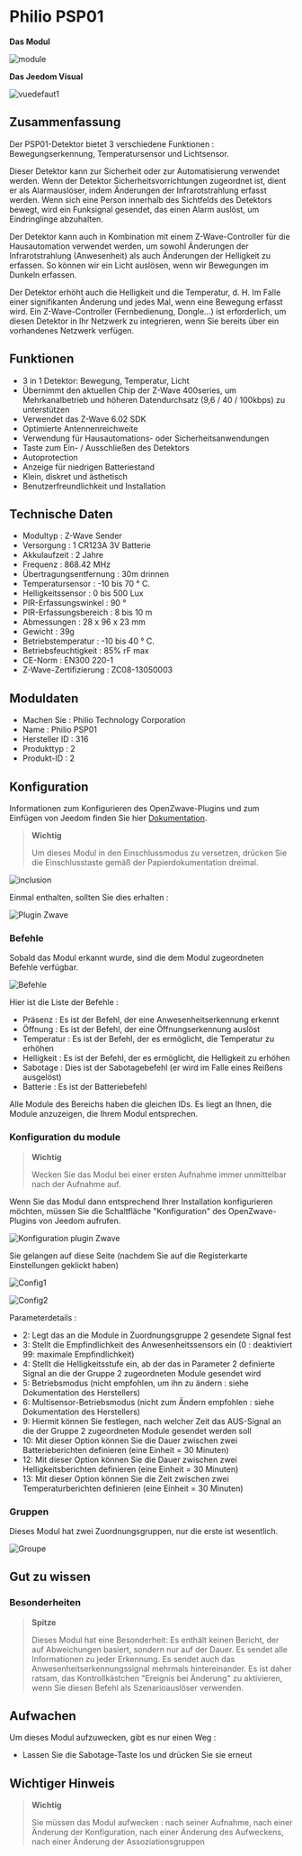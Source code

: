 # Philio PSP01

**Das Modul**

![module](images/philio.psp01/module.jpg)

**Das Jeedom Visual**

![vuedefaut1](images/philio.psp01/vuedefaut1.jpg)

## Zusammenfassung

Der PSP01-Detektor bietet 3 verschiedene Funktionen : Bewegungserkennung, Temperatursensor und Lichtsensor.

Dieser Detektor kann zur Sicherheit oder zur Automatisierung verwendet werden. Wenn der Detektor Sicherheitsvorrichtungen zugeordnet ist, dient er als Alarmauslöser, indem Änderungen der Infrarotstrahlung erfasst werden. Wenn sich eine Person innerhalb des Sichtfelds des Detektors bewegt, wird ein Funksignal gesendet, das einen Alarm auslöst, um Eindringlinge abzuhalten.

Der Detektor kann auch in Kombination mit einem Z-Wave-Controller für die Hausautomation verwendet werden, um sowohl Änderungen der Infrarotstrahlung (Anwesenheit) als auch Änderungen der Helligkeit zu erfassen. So können wir ein Licht auslösen, wenn wir Bewegungen im Dunkeln erfassen.

Der Detektor erhöht auch die Helligkeit und die Temperatur, d. H. Im Falle einer signifikanten Änderung und jedes Mal, wenn eine Bewegung erfasst wird. Ein Z-Wave-Controller (Fernbedienung, Dongle…) ist erforderlich, um diesen Detektor in Ihr Netzwerk zu integrieren, wenn Sie bereits über ein vorhandenes Netzwerk verfügen.

## Funktionen

-   3 in 1 Detektor: Bewegung, Temperatur, Licht
-   Übernimmt den aktuellen Chip der Z-Wave 400series, um Mehrkanalbetrieb und höheren Datendurchsatz (9,6 / 40 / 100kbps) zu unterstützen
-   Verwendet das Z-Wave 6.02 SDK
-   Optimierte Antennenreichweite
-   Verwendung für Hausautomations- oder Sicherheitsanwendungen
-   Taste zum Ein- / Ausschließen des Detektors
-   Autoprotection
-   Anzeige für niedrigen Batteriestand
-   Klein, diskret und ästhetisch
-   Benutzerfreundlichkeit und Installation

## Technische Daten

-   Modultyp : Z-Wave Sender
-   Versorgung : 1 CR123A 3V Batterie
-   Akkulaufzeit : 2 Jahre
-   Frequenz : 868.42 MHz
-   Übertragungsentfernung : 30m drinnen
-   Temperatursensor : -10 bis 70 ° C.
-   Helligkeitssensor : 0 bis 500 Lux
-   PIR-Erfassungswinkel : 90 °
-   PIR-Erfassungsbereich : 8 bis 10 m
-   Abmessungen : 28 x 96 x 23 mm
-   Gewicht : 39g
-   Betriebstemperatur : -10 bis 40 ° C.
-   Betriebsfeuchtigkeit : 85% rF max
-   CE-Norm : EN300 220-1
-   Z-Wave-Zertifizierung : ZC08-13050003

## Moduldaten

-   Machen Sie : Philio Technology Corporation
-   Name : Philio PSP01
-   Hersteller ID : 316
-   Produkttyp : 2
-   Produkt-ID : 2

## Konfiguration

Informationen zum Konfigurieren des OpenZwave-Plugins und zum Einfügen von Jeedom finden Sie hier [Dokumentation](https://doc.jeedom.com/de_DE/plugins/automation%20protocol/openzwave/).

> **Wichtig**
>
> Um dieses Modul in den Einschlussmodus zu versetzen, drücken Sie die Einschlusstaste gemäß der Papierdokumentation dreimal.

![inclusion](images/philio.psp01/inclusion.jpg)

Einmal enthalten, sollten Sie dies erhalten :

![Plugin Zwave](images/philio.psp01/information.jpg)

### Befehle

Sobald das Modul erkannt wurde, sind die dem Modul zugeordneten Befehle verfügbar.

![Befehle](images/philio.psp01/commandes.jpg)

Hier ist die Liste der Befehle :

-   Präsenz : Es ist der Befehl, der eine Anwesenheitserkennung erkennt
-   Öffnung : Es ist der Befehl, der eine Öffnungserkennung auslöst
-   Temperatur : Es ist der Befehl, der es ermöglicht, die Temperatur zu erhöhen
-   Helligkeit : Es ist der Befehl, der es ermöglicht, die Helligkeit zu erhöhen
-   Sabotage : Dies ist der Sabotagebefehl (er wird im Falle eines Reißens ausgelöst)
-   Batterie : Es ist der Batteriebefehl

Alle Module des Bereichs haben die gleichen IDs. Es liegt an Ihnen, die Module anzuzeigen, die Ihrem Modul entsprechen.

### Konfiguration du module

> **Wichtig**
>
> Wecken Sie das Modul bei einer ersten Aufnahme immer unmittelbar nach der Aufnahme auf.

Wenn Sie das Modul dann entsprechend Ihrer Installation konfigurieren möchten, müssen Sie die Schaltfläche "Konfiguration" des OpenZwave-Plugins von Jeedom aufrufen.

![Konfiguration plugin Zwave](images/plugin/bouton_configuration.jpg)

Sie gelangen auf diese Seite (nachdem Sie auf die Registerkarte Einstellungen geklickt haben)

![Config1](images/philio.psp01/config1.jpg)

![Config2](images/philio.psp01/config2.jpg)

Parameterdetails :

-   2: Legt das an die Module in Zuordnungsgruppe 2 gesendete Signal fest
-   3: Stellt die Empfindlichkeit des Anwesenheitssensors ein (0 : deaktiviert 99: maximale Empfindlichkeit)
-   4: Stellt die Helligkeitsstufe ein, ab der das in Parameter 2 definierte Signal an die der Gruppe 2 zugeordneten Module gesendet wird
-   5: Betriebsmodus (nicht empfohlen, um ihn zu ändern : siehe Dokumentation des Herstellers)
-   6: Multisensor-Betriebsmodus (nicht zum Ändern empfohlen : siehe Dokumentation des Herstellers)
-   9: Hiermit können Sie festlegen, nach welcher Zeit das AUS-Signal an die der Gruppe 2 zugeordneten Module gesendet werden soll
-   10: Mit dieser Option können Sie die Dauer zwischen zwei Batterieberichten definieren (eine Einheit = 30 Minuten)
-   12: Mit dieser Option können Sie die Dauer zwischen zwei Helligkeitsberichten definieren (eine Einheit = 30 Minuten)
-   13: Mit dieser Option können Sie die Zeit zwischen zwei Temperaturberichten definieren (eine Einheit = 30 Minuten)

### Gruppen

Dieses Modul hat zwei Zuordnungsgruppen, nur die erste ist wesentlich.

![Groupe](images/philio.psp01/groupe.jpg)

## Gut zu wissen

### Besonderheiten

> **Spitze**
>
> Dieses Modul hat eine Besonderheit: Es enthält keinen Bericht, der auf Abweichungen basiert, sondern nur auf der Dauer. Es sendet alle Informationen zu jeder Erkennung. Es sendet auch das Anwesenheitserkennungssignal mehrmals hintereinander. Es ist daher ratsam, das Kontrollkästchen "Ereignis bei Änderung" zu aktivieren, wenn Sie diesen Befehl als Szenarioauslöser verwenden.

## Aufwachen

Um dieses Modul aufzuwecken, gibt es nur einen Weg :

-   Lassen Sie die Sabotage-Taste los und drücken Sie sie erneut

## Wichtiger Hinweis

> **Wichtig**
>
> Sie müssen das Modul aufwecken : nach seiner Aufnahme, nach einer Änderung der Konfiguration, nach einer Änderung des Aufweckens, nach einer Änderung der Assoziationsgruppen
